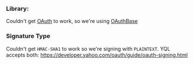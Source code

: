 ### Library:
Couldn't get [OAuth](http://cropperplugins.codeplex.com/SourceControl/changeset/view/72088#1710422) to work, so we're using [OAuthBase](http://oauth.googlecode.com/svn/code/csharp/OAuthBase.cs)

###  Signature Type
Couldn't get `HMAC-SHA1` to work so we're signing with `PLAINTEXT`. YQL accepts both: https://developer.yahoo.com/oauth/guide/oauth-signing.html
